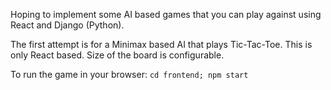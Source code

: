 Hoping to implement some AI based games that you can play against using React and Django (Python).

The first attempt is for a Minimax based AI that plays Tic-Tac-Toe.
This is only React based. Size of the board is configurable.

To run the game in your browser:
`cd frontend; npm start`
